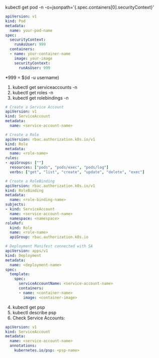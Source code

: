 kubectl get pod <pod-name> -n <namespace> -o=jsonpath='{.spec.containers[0].securityContext}'

```yaml
apiVersion: v1
kind: Pod
metadata:
  name: your-pod-name
spec:
  securityContext:
    runAsUser: 999
  containers:
  - name: your-container-name
    image: your-image
    securityContext:
      runAsUser: 999
```

*999 = $(id -u username)

1. kubectl get serviceaccounts -n <namespace>
2. kubectl get roles -n <namespace>
3. kubectl get rolebindings -n <namespace>
```yaml
# Create a Service Account
apiVersion: v1
kind: ServiceAccount
metadata:
  name: <service-account-name>

# Create a Role
apiVersion: rbac.authorization.k8s.io/v1
kind: Role
metadata:
  name: <role-name>
rules:
- apiGroups: [""]
  resources: ["pods", "pods/exec", "pods/log"]
  verbs: ["get", "list", "create", "update", "delete", "exec"]

# Create a RoleBinding
apiVersion: rbac.authorization.k8s.io/v1
kind: RoleBinding
metadata:
  name: <role-binding-name>
subjects:
- kind: ServiceAccount
  name: <service-account-name>
  namespace: <namespace>
roleRef:
  kind: Role
  name: <role-name>
  apiGroup: rbac.authorization.k8s.io

# Deployment Manifest connected with SA
apiVersion: apps/v1
kind: Deployment
metadata:
  name: <deployment-name>
spec:
  template:
    spec:
      serviceAccountName: <service-account-name>
      containers:
      - name: <container-name>
        image: <container-image>

```
4. kubectl get psp
5. kubectl describe psp <psp-name>
6. Check Service Accounts:
```yaml
apiVersion: v1
kind: ServiceAccount
metadata:
  name: <service-account-name>
  annotations:
    kubernetes.io/psp: <psp-name>
```





